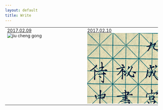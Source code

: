 ```yaml
---
layout: default
title: Write
---
```


<table>
<tr>
<td>
<div style="width:250px;height:250px;overflow: hidden;">
<a href="">2017.02.09</a>
<br/>
<img src="http://imglf1.ph.126.net/ZOSE2xGcKDM6KkdtnDP0HA==/6631880304793726603.jpg" alt="jiu cheng gong" width="250"/>
</div>
</td>
<td>
<div style="width:250px;height:250px;overflow:hidden;">
<a href="">2017.02.10</a>
<br/>
<img src="https://raw.githubusercontent.com/here1009/here1009.github.io/master/images/jiuchenggong1.jpg" alt="jiu cheng gong" width="250"/>
</div>
</td>
</tr>
</table>
